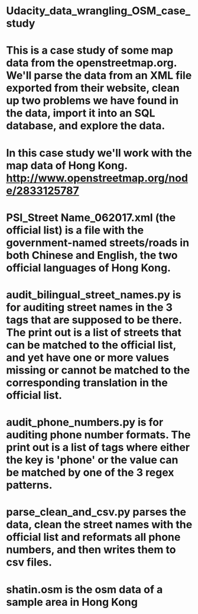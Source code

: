 # Udacity_data_wrangling_OSM_case_study


# This is a case study of some map data from the openstreetmap.org. We'll parse the data from an XML file exported from their website, clean up two problems we have found in the data, import it into an SQL database, and explore the data.

# In this case study we'll work with the map data of Hong Kong. http://www.openstreetmap.org/node/2833125787

# PSI_Street Name_062017.xml (the official list) is a file with the government-named streets/roads in both Chinese and English, the two official languages of Hong Kong.

# audit_bilingual_street_names.py is for auditing street names in the 3 tags that are supposed to be there. The print out is a list of streets that can be matched to the official list, and yet have one or more values missing or cannot be matched to the corresponding translation in the official list.

# audit_phone_numbers.py is for auditing phone number formats. The print out is a list of tags where either the key is 'phone' or the value can be matched by one of the 3 regex patterns.

# parse_clean_and_csv.py parses the data, clean the street names with the official list and reformats all phone numbers, and then writes them to csv files.

# shatin.osm is the osm data of a sample area in Hong Kong